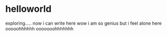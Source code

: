 # helloworld
exploring.....
now i can write here wow i am so genius but i feel alone here ooooohhhhhh ooooooohhhhhhh
